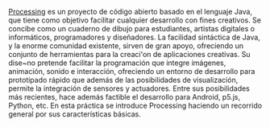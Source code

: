 
[Processing](http://processing.org) es un proyecto de código abierto basado en el lenguaje Java, que tiene como objetivo facilitar cualquier desarrollo con fines creativos. Se concibe como un cuaderno de dibujo para estudiantes, artistas digitales o informáticos, programadores y diseñadores. 
La facilidad sintáctica de Java, y la enorme comunidad existente, sirven de gran apoyo, ofreciendo un conjunto de herramientas para la creaci\'on de aplicaciones creativas. Su dise\~no pretende facilitar la programación que integre imágenes, animación, sonido e interacción, ofreciendo un entorno de desarrollo para prototipado rápido que además de las posibilidades de visualización, permite la integración de sensores y actuadores. Entre sus posibilidades más recientes, hace además factible el desarrollo para Android, p5.js, Python, etc. En esta práctica se introduce Processing haciendo un recorrido general por sus características básicas.
